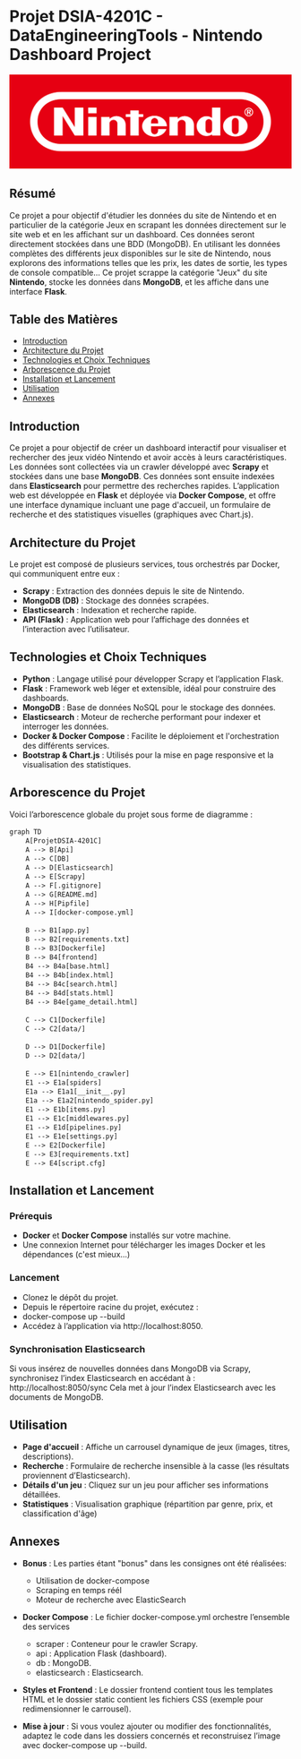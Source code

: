# Projet DSIA-4201C - DataEngineeringTools - Nintendo Dashboard Project

![Nintendo Logo](assets/cover.png)


## Résumé

Ce projet a pour objectif d'étudier les données du site de Nintendo et en particulier de la catégorie Jeux en scrapant les données directement sur le site web et en les affichant sur un dashboard. Ces données seront directement stockées dans une BDD (MongoDB). En utilisant les données complètes des différents jeux disponibles sur le site de Nintendo, nous explorons des informations telles que les prix, les dates de sortie, les types de console compatible...
Ce projet scrappe la catégorie "Jeux" du site **Nintendo**, stocke les données dans **MongoDB**, et les affiche dans une interface **Flask**.


## Table des Matières
- [Introduction](#introduction)
- [Architecture du Projet](#architecture-du-projet)
- [Technologies et Choix Techniques](#technologies-et-choix-techniques)
- [Arborescence du Projet](#arborescence-du-projet)
- [Installation et Lancement](#installation-et-lancement)
- [Utilisation](#utilisation)
- [Annexes](#annexes)


## Introduction
Ce projet a pour objectif de créer un dashboard interactif pour visualiser et rechercher des jeux vidéo Nintendo et avoir accès à leurs caractéristiques.  
Les données sont collectées via un crawler développé avec **Scrapy** et stockées dans une base **MongoDB**. Ces données sont ensuite indexées dans **Elasticsearch** pour permettre des recherches rapides.
L’application web est développée en **Flask** et déployée via **Docker Compose**, et offre une interface dynamique incluant une page d'accueil, un formulaire de recherche et des statistiques visuelles (graphiques avec Chart.js).


## Architecture du Projet
Le projet est composé de plusieurs services, tous orchestrés par Docker, qui communiquent entre eux :
- **Scrapy** : Extraction des données depuis le site de Nintendo.
- **MongoDB (DB)** : Stockage des données scrapées.
- **Elasticsearch** : Indexation et recherche rapide.
- **API (Flask)** : Application web pour l’affichage des données et l’interaction avec l’utilisateur.

## Technologies et Choix Techniques
- **Python** : Langage utilisé pour développer Scrapy et l’application Flask.
- **Flask** : Framework web léger et extensible, idéal pour construire des dashboards.
- **MongoDB** : Base de données NoSQL pour le stockage des données.
- **Elasticsearch** : Moteur de recherche performant pour indexer et interroger les données.
- **Docker & Docker Compose** : Facilite le déploiement et l'orchestration des différents services.
- **Bootstrap & Chart.js** : Utilisés pour la mise en page responsive et la visualisation des statistiques.

## Arborescence du Projet
Voici l’arborescence globale du projet sous forme de diagramme :

```mermaid
graph TD
    A[ProjetDSIA-4201C]
    A --> B[Api]
    A --> C[DB]
    A --> D[Elasticsearch]
    A --> E[Scrapy]
    A --> F[.gitignore]
    A --> G[README.md]
    A --> H[Pipfile]
    A --> I[docker-compose.yml]

    B --> B1[app.py]
    B --> B2[requirements.txt]
    B --> B3[Dockerfile]
    B --> B4[frontend]
    B4 --> B4a[base.html]
    B4 --> B4b[index.html]
    B4 --> B4c[search.html]
    B4 --> B4d[stats.html]
    B4 --> B4e[game_detail.html]
    
    C --> C1[Dockerfile]
    C --> C2[data/]

    D --> D1[Dockerfile]
    D --> D2[data/]

    E --> E1[nintendo_crawler]
    E1 --> E1a[spiders]
    E1a --> E1a1[__init__.py]
    E1a --> E1a2[nintendo_spider.py]
    E1 --> E1b[items.py]
    E1 --> E1c[middlewares.py]
    E1 --> E1d[pipelines.py]
    E1 --> E1e[settings.py]
    E --> E2[Dockerfile]
    E --> E3[requirements.txt]
    E --> E4[script.cfg]
```

## Installation et Lancement

### Prérequis
- **Docker** et **Docker Compose** installés sur votre machine.
- Une connexion Internet pour télécharger les images Docker et les dépendances (c'est mieux...)

### Lancement
- Clonez le dépôt du projet.
- Depuis le répertoire racine du projet, exécutez :
- docker-compose up --build
- Accédez à l’application via http://localhost:8050.

### Synchronisation Elasticsearch
Si vous insérez de nouvelles données dans MongoDB via Scrapy, synchronisez l’index Elasticsearch en accédant à :
http://localhost:8050/sync
Cela met à jour l’index Elasticsearch avec les documents de MongoDB.

## Utilisation

- **Page d'accueil** : Affiche un carrousel dynamique de jeux (images, titres, descriptions).
- **Recherche** : Formulaire de recherche insensible à la casse (les résultats proviennent d’Elasticsearch).
- **Détails d'un jeu** : Cliquez sur un jeu pour afficher ses informations détaillées.
- **Statistiques** : Visualisation graphique (répartition par genre, prix, et classification d'âge)


## Annexes

- **Bonus** : Les parties étant "bonus" dans les consignes ont été réalisées:
   - Utilisation de docker-compose
   - Scraping en temps réél
   - Moteur de recherche avec ElasticSearch

- **Docker Compose** : Le fichier docker-compose.yml orchestre l’ensemble des services
   - scraper : Conteneur pour le crawler Scrapy.
   - api : Application Flask (dashboard).
   - db : MongoDB.
   - elasticsearch : Elasticsearch.

- **Styles et Frontend** : Le dossier frontend contient tous les templates HTML et le dossier static contient les fichiers CSS (exemple pour redimensionner le carrousel).

- **Mise à jour** : Si vous voulez ajouter ou modifier des fonctionnalités, adaptez le code dans les dossiers concernés et reconstruisez l’image avec docker-compose up --build.
